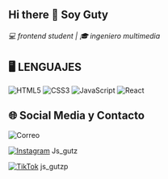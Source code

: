 ## Hi there 👋 Soy Guty

###### :computer: frontend student | :mortar_board: ingeniero multimedia

## :desktop_computer: LENGUAJES
![HTML5](https://img.shields.io/badge/-HTML5-E34F26?logo=html5&logoColor=white&style=flat)
![CSS3](https://img.shields.io/badge/-CSS3-1572B6?logo=css3&logoColor=white&style=flat)
![JavaScript](https://img.shields.io/badge/-JavaScript-F7DF1E?logo=javascript&logoColor=black&style=flat)
![React](https://img.shields.io/badge/-React-61DAFB?logo=react&logoColor=black&style=flat)

## :globe_with_meridians: Social Media y Contacto


![Correo](https://img.shields.io/badge/-Correo-E34F26?logo=gmail&logoColor=white&style=flat) 

[![Instagram](https://img.shields.io/badge/-Instagram-E4405F?logo=instagram&logoColor=white&style=flat)](https://www.instagram.com/js_gutz?igsh=eTRxamRidHcxa2Zh) Js_gutz

[![TikTok](https://img.shields.io/badge/-TikTok-000000?logo=tiktok&logoColor=white&style=flat)](https://www.tiktok.com/@js_gutzp?_t=8rlBww0IWlc&_r=1) js_gutzp
